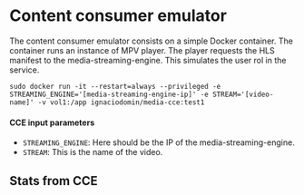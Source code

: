  # Content consumer emulator
The content consumer emulator consists on a simple Docker container. 
The container runs an instance of MPV player. The player requests the HLS
manifest to the media-streaming-engine. This simulates the user rol in the service. 

```sudo docker run -it --restart=always --privileged -e STREAMING_ENGINE='[media-streaming-engine-ip]' -e STREAM='[video-name]' -v vol1:/app ignaciodomin/media-cce:test1```

#### CCE input parameters
* ```STREAMING_ENGINE```: Here should be the IP of the media-streaming-engine.
* ```STREAM```: This is the name of the video. 

## Stats from CCE